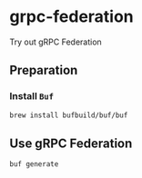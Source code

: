 # grpc-federation
Try out gRPC Federation

## Preparation
### Install `Buf`
```sh
brew install bufbuild/buf/buf
```

## Use gRPC Federation
```sh
buf generate
```
